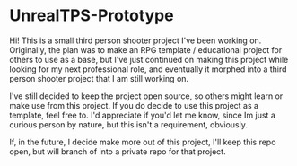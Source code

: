 # UnrealTPS-Prototype
Hi! This is a small third person shooter project I've been working on. Originally, the plan was to make an RPG template / educational project for others to use as a base, but I've just continued on making this project while looking for my next professional role, and eventually it morphed into a third person shooter project that I am still working on.

I've still decided to keep the project open source, so others might learn or make use from this project. If you do decide to use this project as a template, feel free to. I'd appreciate if you'd let me know, since Im just a curious person by nature, but this isn't a requirement, obviously.

If, in the future, I decide make more out of this project, I'll keep this repo open, but will branch of into a private repo for that project.
